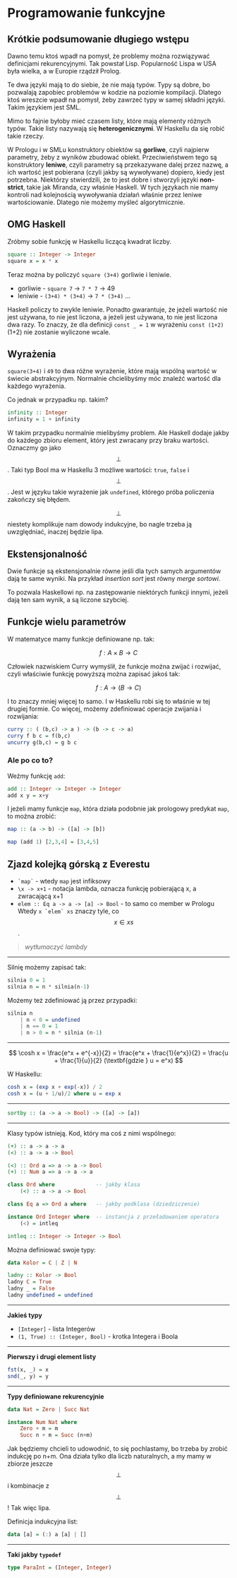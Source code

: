 # Programowanie funkcyjne

## Krótkie podsumowanie długiego wstępu

Dawno temu ktoś wpadł na pomysł, że problemy można rozwiązywać definicjami rekurencyjnymi. Tak powstał Lisp. Popularność Lispa w USA była wielka, a w Europie rządził Prolog.

Te dwa języki mają to do siebie, że nie mają typów. Typy są dobre, bo pozwalają zapobiec problemów w kodzie na poziomie kompilacji. Dlatego ktoś wreszcie wpadł na pomysł, żeby zawrzeć typy w samej składni języki. Takim językiem jest SML.

Mimo to fajnie byłoby mieć czasem listy, które mają elementy różnych typów. Takie listy nazywają się **heterogenicznymi**. W Haskellu da się robić takie rzeczy.

W Prologu i w SMLu konstruktory obiektów są **gorliwe**, czyli najpierw parametry, żeby z wyników zbudować obiekt. Przeciwieństwem tego są konstruktory **leniwe**, czyli parametry są przekazywane dalej przez nazwę, a ich wartość jest pobierana (czyli jakby są wywoływane) dopiero, kiedy jest potrzebna. Niektórzy stwierdzili, że to jest dobre i
stworzyli języki **non-strict**, takie jak Miranda, czy właśnie Haskell. W tych językach nie mamy kontroli nad kolejnością wywoływania działań właśnie przez leniwe wartościowanie. Dlatego nie możemy myśleć algorytmicznie.

## OMG Haskell

Zróbmy sobie funkcję w Haskellu liczącą kwadrat liczby.

~~~ haskell
square :: Integer -> Integer
square x = x * x
~~~

Teraz można by policzyć `square (3+4)` gorliwie i leniwie.

- gorliwie - `square 7` -> `7 * 7` -> 49
- leniwie - `(3+4) * (3+4)` -> `7 * (3+4)` ...

Haskell policzy to zwykle leniwie. Ponadto gwarantuje, że jeżeli wartość nie jest używana, to nie jest liczona, a jeżeli jest używana, to nie jest liczona dwa razy.
To znaczy, że dla definicji `const _ = 1` w wyrażeniu `const (1+2)` (1+2) nie zostanie wyliczone wcale.

## Wyrażenia

`square(3+4)` i `49` to dwa różne wyrażenie, które mają wspólną wartość w świecie abstrakcyjnym. Normalnie chcielibyśmy móc znaleźć wartość dla każdego wyrażenia.

Co jednak w przypadku np. takim?

~~~ haskell
infinity :: Integer
infinity = 1 + infinity
~~~

W takim przypadku normalnie mielibyśmy problem. Ale Haskell dodaje jakby do każdego zbioru element, który jest zwracany przy braku wartości. Oznaczmy go jako $$\perp$$. Taki typ Bool ma w Haskellu 3 możliwe wartości: `true`, `false` i $$\perp$$. Jest w języku takie wyrażenie jak `undefined`, którego próba policzenia zakończy się błędem.

$$\perp$$ niestety komplikuje nam dowody indukcyjne, bo nagle trzeba ją uwzględniać, inaczej będzie lipa.

## Ekstensjonalność

Dwie funkcje są ekstensjonalnie równe jeśli dla tych samych argumentów dają te same wyniki. Na przykład _insertion sort_ jest równy _merge sortowi_.

To pozwala Haskellowi np. na zastępowanie niektórych funkcji innymi, jeżeli dają ten sam wynik, a są liczone szybciej.

## Funkcje wielu parametrów

W matematyce mamy funkcje definiowane np. tak:

$$ f: A \times B \rightarrow C $$

Człowiek nazwiskiem Curry wymyślił, że funkcje można zwijać i rozwijać, czyli właściwie funkcję powyższą można zapisać jakoś tak:

$$ f: A \rightarrow (B \rightarrow C) $$

I to znaczy mniej więcej to samo. I w Haskellu robi się to właśnie w tej drugiej formie. Co więcej, możemy zdefiniować operacje zwijania i rozwijania:

~~~ haskell
curry :: ( (b,c) -> a ) -> (b -> c -> a)
curry f b c = f(b,c)
uncurry g(b,c) = g b c
~~~

### Ale po co to?

Weźmy funkcję `add`:

~~~ haskell
add :: Integer -> Integer -> Integer
add x y = x+y
~~~

I jeżeli mamy funkcje `map`, która działa podobnie jak prologowy predykat `map`, to można zrobić:

~~~ haskell
map :: (a -> b) -> ([a] -> [b])

map (add 1) [2,3,4] = [3,4,5]
~~~

## Zjazd kolejką górską z Everestu

- `` `map` `` - wtedy `map` jest infiksowy
- `\x -> x+1` - notacja lambda, oznacza funkcję pobierającą x, a zwracającą x+1
- `elem :: Eq a -> a -> [a] -> Bool` - to samo co member w Prologu
Wtedy ``x `elem` xs`` znaczy tyle, co $$ x \in xs $$.

> _wytłumaczyć lambdy_

---

Silnię możemy zapisać tak:

~~~ haskell
silnia 0 = 1
silnia n = n * silnia(n-1)
~~~

Możemy też zdefiniować ją przez przypadki:

~~~ haskell
silnia n
    | n < 0 = undefined
    | n == 0 = 1
    | n > 0 = n * silnia (n-1)
~~~

---

$$
\cosh x = \frac{e^x + e^{-x}}{2} = \frac{e^x + \frac{1}{e^x}}{2} = \frac{u + \frac{1}{u}}{2} (\textbf{gdzie } u = e^x)
$$

W Haskellu:

~~~ haskell
cosh x = (exp x + exp(-x)) / 2
cosh x = (u + 1/u)/2 where u = exp x
~~~

---

~~~ haskell
sortby :: (a -> a -> Bool) -> ([a] -> [a])
~~~

---

Klasy typów istnieją. Kod, który ma coś z nimi wspólnego:

~~~ haskell
(+) :: a -> a -> a
(<) :: a -> a -> Bool

(<) :: Ord a => a -> a -> Bool
(+) :: Num a => a -> a -> a

class Ord where             -- jakby klasa
    (<) :: a -> a -> Bool

class Eq a => Ord a where   -- jakby podklasa (dziedziczenie)

instance Ord Integer where  -- instancja z przeładowaniem operatora
    (<) = intleq

intleq :: Integer -> Integer -> Bool
~~~

Można definiować swoje typy:

~~~ haskell
data Kolor = C | Z | N

ladny :: Kolor -> Bool
ladny C = True
ladny _ = False
ladny undefined = undefined
~~~

---

**Jakieś typy**

- `[Integer]` - lista Integerów
- `(1, True) :: (Integer, Bool)` - krotka Integera i Boola

---

**Pierwszy i drugi element listy**

~~~ haskell
fst(x, _) = x
snd(_, y) = y
~~~

---

**Typy definiowane rekurencyjnie**

~~~ haskell
data Nat = Zero | Succ Nat

instance Num Nat where
    Zero + m = m
    Succ n + m = Succ (n+m)
~~~

Jak będziemy chcieli to udowodnić, to się pochlastamy, bo trzeba by zrobić indukcję po n+m. Ona działa tylko dla liczb naturalnych, a my mamy w zbiorze jeszcze $$\perp$$ i kombinacje z $$\perp$$! Tak więc lipa.

Definicja indukcyjna list:

~~~ haskell
data [a] = (:) a [a] | []
~~~

---

**Taki jakby `typedef`**

~~~ haskell
type ParaInt = (Integer, Integer)
~~~
